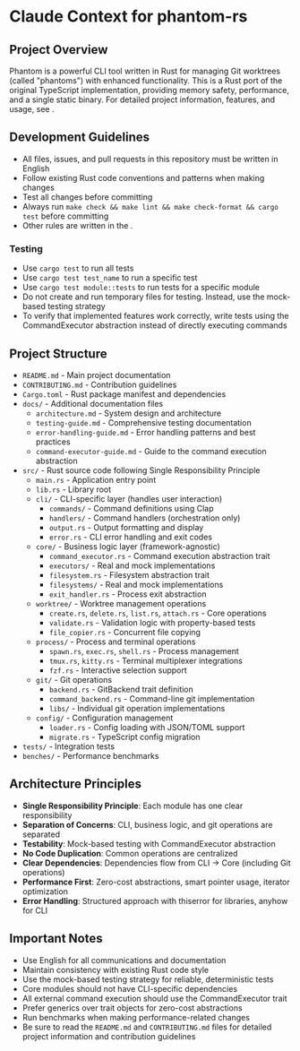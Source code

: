 # Claude Context for phantom-rs

## Project Overview
Phantom is a powerful CLI tool written in Rust for managing Git worktrees (called "phantoms") with enhanced functionality. This is a Rust port of the original TypeScript implementation, providing memory safety, performance, and a single static binary. For detailed project information, features, and usage, see [](./README.md).

## Development Guidelines
- All files, issues, and pull requests in this repository must be written in English
- Follow existing Rust code conventions and patterns when making changes
- Test all changes before committing
- Always run `make check && make lint && make check-format && cargo test` before committing
- Other rules are written in the [](./CONTRIBUTING.md).

### Testing

- Use `cargo test` to run all tests
- Use `cargo test test_name` to run a specific test
- Use `cargo test module::tests` to run tests for a specific module
- Do not create and run temporary files for testing. Instead, use the mock-based testing strategy
- To verify that implemented features work correctly, write tests using the CommandExecutor abstraction instead of directly executing commands

## Project Structure
- `README.md` - Main project documentation
- `CONTRIBUTING.md` - Contribution guidelines  
- `Cargo.toml` - Rust package manifest and dependencies
- `docs/` - Additional documentation files
  - `architecture.md` - System design and architecture
  - `testing-guide.md` - Comprehensive testing documentation
  - `error-handling-guide.md` - Error handling patterns and best practices
  - `command-executor-guide.md` - Guide to the command execution abstraction
- `src/` - Rust source code following Single Responsibility Principle
  - `main.rs` - Application entry point
  - `lib.rs` - Library root
  - `cli/` - CLI-specific layer (handles user interaction)
    - `commands/` - Command definitions using Clap
    - `handlers/` - Command handlers (orchestration only)
    - `output.rs` - Output formatting and display
    - `error.rs` - CLI error handling and exit codes
  - `core/` - Business logic layer (framework-agnostic)
    - `command_executor.rs` - Command execution abstraction trait
    - `executors/` - Real and mock implementations
    - `filesystem.rs` - Filesystem abstraction trait
    - `filesystems/` - Real and mock implementations
    - `exit_handler.rs` - Process exit abstraction
  - `worktree/` - Worktree management operations
    - `create.rs`, `delete.rs`, `list.rs`, `attach.rs` - Core operations
    - `validate.rs` - Validation logic with property-based tests
    - `file_copier.rs` - Concurrent file copying
  - `process/` - Process and terminal operations
    - `spawn.rs`, `exec.rs`, `shell.rs` - Process management
    - `tmux.rs`, `kitty.rs` - Terminal multiplexer integrations
    - `fzf.rs` - Interactive selection support
  - `git/` - Git operations
    - `backend.rs` - GitBackend trait definition
    - `command_backend.rs` - Command-line git implementation
    - `libs/` - Individual git operation implementations
  - `config/` - Configuration management
    - `loader.rs` - Config loading with JSON/TOML support
    - `migrate.rs` - TypeScript config migration
- `tests/` - Integration tests
- `benches/` - Performance benchmarks

## Architecture Principles
- **Single Responsibility Principle**: Each module has one clear responsibility
- **Separation of Concerns**: CLI, business logic, and git operations are separated
- **Testability**: Mock-based testing with CommandExecutor abstraction
- **No Code Duplication**: Common operations are centralized
- **Clear Dependencies**: Dependencies flow from CLI → Core (including Git operations)
- **Performance First**: Zero-cost abstractions, smart pointer usage, iterator optimization
- **Error Handling**: Structured approach with thiserror for libraries, anyhow for CLI

## Important Notes
- Use English for all communications and documentation
- Maintain consistency with existing Rust code style
- Use the mock-based testing strategy for reliable, deterministic tests
- Core modules should not have CLI-specific dependencies
- All external command execution should use the CommandExecutor trait
- Prefer generics over trait objects for zero-cost abstractions
- Run benchmarks when making performance-related changes
- Be sure to read the `README.md` and `CONTRIBUTING.md` files for detailed project information and contribution guidelines
